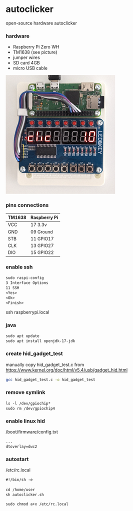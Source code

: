 # autoclicker
open-source hardware autoclicker

### hardware
- Raspberry Pi Zero WH
- TM1638 (see picture)
- jumper wires
- SD card 4GB
- micro USB cable

![autoclicker](src/test/resources/autoclicker.png)

### pins connections

| TM1638 | Raspberry Pi |
| ------ | ------------ |
| VCC    | 17 3.3v      |
| GND    | 09 Ground    |
| STB    | 11 GPIO17    |
| CLK    | 13 GPIO27    |
| DIO    | 15 GPIO22    |

### enable ssh
```
sudo raspi-config
3 Interface Options
11 SSH
<Yes>
<Ok>
<Finish>
```
ssh raspberrypi.local

### java
```
sudo apt update
sudo apt install openjdk-17-jdk
```

### create hid_gadget_test
manually copy hid_gadget_test.c from https://www.kernel.org/doc/html/v5.4/usb/gadget_hid.html
```bash
gcc hid_gadget_test.c -o hid_gadget_test
```

### remove symlink
```
ls -l /dev/gpiochip*
sudo rm /dev/gpiochip4
```

### enable linux hid

/boot/firmware/config.txt
```
...
dtoverlay=dwc2
```

### autostart
/etc/rc.local
```
#!/bin/sh -e

cd /home/user
sh autoclicker.sh
```

```
sudo chmod a+x /etc/rc.local
```
